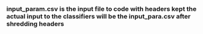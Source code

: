 ### input_param.csv is the input file to code with headers kept the actual input to the classifiers will be the input_para.csv after shredding headers
